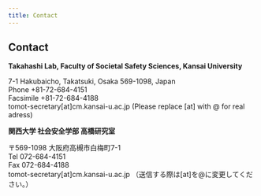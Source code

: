 ```yaml
---
title: Contact
---
```

## Contact
<i class="fas fa-caret-square-right"></i> **Takahashi Lab, Faculty of Societal Safety Sciences, Kansai University**

7-1 Hakubaicho, Takatsuki, Osaka 569-1098, Japan<br>
Phone +81-72-684-4151<br>
Facsimile +81-72-684-4188<br>
tomot-secretary[at]cm.kansai-u.ac.jp (Please replace [at] with @ for real adress)

<i class="fas fa-caret-square-right"></i> **関西大学 社会安全学部 高橋研究室**

〒569-1098 大阪府高槻市白梅町7-1<br>
Tel 072-684-4151<br>
Fax 072-684-4188<br>
tomot-secretary[at]cm.kansai-u.ac.jp （送信する際は[at]を@に変更してください。）
